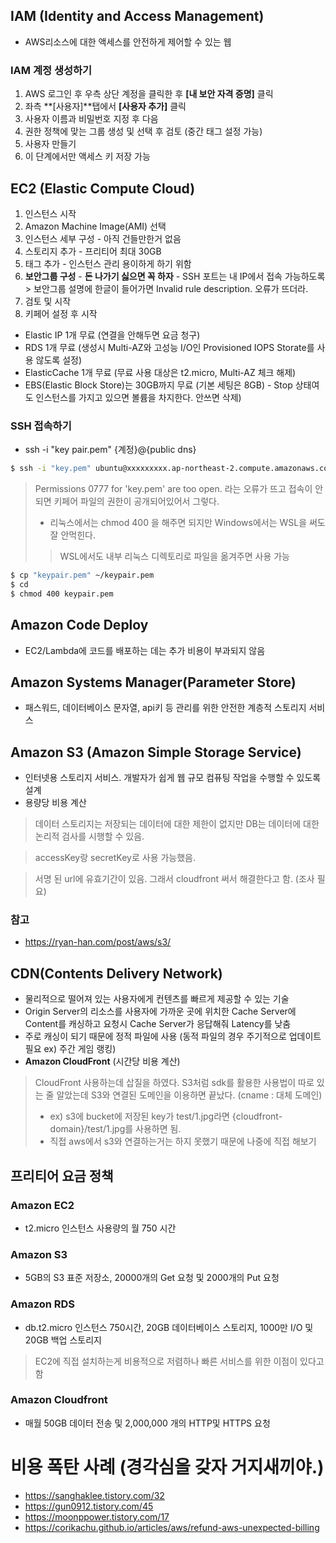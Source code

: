 ## IAM (Identity and Access Management)
- AWS리소스에 대한 액세스를 안전하게 제어할 수 있는 웹 

### IAM 계정 생성하기
1. AWS 로그인 후 우측 상단 계정을 클릭한 후 **[내 보안 자격 증명]** 클릭
2. 좌측 **[사용자]**탭에서 **[사용자 추가]** 클릭
3. 사용자 이름과 비밀번호 지정 후 다음
4. 권한 정책에 맞는 그룹 생성 및 선택 후 검토 (중간 태그 설정 가능)
5. 사용자 만들기
6. 이 단계에서만 액세스 키 저장 가능


## EC2 (Elastic Compute Cloud)
  1. 인스턴스 시작
  2. Amazon Machine Image(AMI) 선택
  3. 인스턴스 세부 구성
    - 아직 건들만한거 없음
  4. 스토리지 추가
    - 프리티어 최대 30GB
  5. 태그 추가
    - 인스턴스 관리 용이하게 하기 위함
  6. **보안그룹 구성**
    - **돈 나가기 싫으면 꼭 하자**
    - SSH 포트는 내 IP에서 접속 가능하도록
    > 보안그룹 설명에 한글이 들어가면 Invalid rule description. 오류가 뜨더라.
  7. 검토 및 시작
  8. 키페어 설정 후 시작
  
  
- Elastic IP 1개 무료 (연결을 안해두면 요금 청구)
- RDS 1개 무료 (생성시 Multi-AZ와 고성능 I/O인 Provisioned IOPS Storate를 사용 않도록 설정)
- ElasticCache 1개 무료 (무료 사용 대상은 t2.micro, Multi-AZ 체크 해제)
- EBS(Elastic Block Store)는 30GB까지 무료 (기본 세팅은 8GB) - Stop 상태여도 인스턴스를 가지고 있으면 볼륨을 차지한다. 안쓰면 삭제)

### SSH 접속하기
  - ssh -i "key pair.pem" {계정}@{public dns}
  ```bash
  $ ssh -i "key.pem" ubuntu@xxxxxxxxx.ap-northeast-2.compute.amazonaws.com
  ```
  > Permissions 0777 for 'key.pem' are too open. 라는 오류가 뜨고 접속이 안되면 키페어 파일의 권한이 공개되어있어서 그렇다.
  > - 리눅스에서는 chmod 400 을 해주면 되지만 Windows에서는 WSL을 써도 잘 안먹힌다. 
  > > WSL에서도 내부 리눅스 디렉토리로 파일을 옮겨주면 사용 가능
  ```bash
  $ cp "keypair.pem" ~/keypair.pem
  $ cd
  $ chmod 400 keypair.pem
  ```

## Amazon Code Deploy
- EC2/Lambda에 코드를 배포하는 데는 추가 비용이 부과되지 않음
  
## Amazon Systems Manager(Parameter Store)
- 패스워드, 데이터베이스 문자열, api키 등 관리를 위한 안전한 계층적 스토리지 서비스


## Amazon S3 (Amazon Simple Storage Service)
- 인터넷용 스토리지 서비스. 개발자가 쉽게 웹 규모 컴퓨팅 작업을 수행할 수 있도록 설계
- 용량당 비용 계산
> 데이터 스토리지는 저장되는 데이터에 대한 제한이 없지만 DB는 데이터에 대한 논리적 검사를 시행할 수 있음.

> accessKey랑 secretKey로 사용 가능했음.

> 서명 된 url에 유효기간이 있음. 그래서 cloudfront 써서 해결한다고 함. (조사 필요)

### 참고 
- https://ryan-han.com/post/aws/s3/

## CDN(Contents Delivery Network)
- 물리적으로 떨어져 있는 사용자에게 컨텐츠를 빠르게 제공할 수 있는 기술
- Origin Server의 리소스를 사용자에 가까운 곳에 위치한 Cache Server에 Content를 캐싱하고 요청시 Cache Server가 응답해줘 Latency를 낮춤
- 주로 캐싱이 되기 때문에 정적 파일에 사용 (동적 파일의 경우 주기적으로 업데이트 필요 ex) 주간 게임 랭킹)
- **Amazon CloudFront** (시간당 비용 계산)

> CloudFront 사용하는데 삽질을 하였다. S3처럼 sdk를 활용한 사용법이 따로 있는 줄 알았는데 S3와 연결된 도메인을 이용하면 끝났다. (cname : 대체 도메인)
> - ex) s3에 bucket에 저장된 key가 test/1.jpg라면 {cloudfront-domain}/test/1.jpg를 사용하면 됨.
> - 직접 aws에서 s3와 연결하는거는 하지 못했기 때문에 나중에 직접 해보기


## 프리티어 요금 정책
### Amazon EC2
- t2.micro 인스턴스 사용량의 월 750 시간
### Amazon S3
- 5GB의 S3 표준 저장소, 20000개의 Get 요청 및 2000개의 Put 요청
### Amazon RDS 
- db.t2.micro 인스턴스 750시간, 20GB 데이터베이스 스토리지, 1000만 I/O 및 20GB 백업 스토리지 
> EC2에 직접 설치하는게 비용적으로 저렴하나 빠른 서비스를 위한 이점이 있다고 함
### Amazon Cloudfront
- 매월 50GB 데이터 전송 및 2,000,000 개의 HTTP및 HTTPS 요청


# 비용 폭탄 사례 (경각심을 갖자 거지새끼야.)
- https://sanghaklee.tistory.com/32
- https://gun0912.tistory.com/45
- https://moonppower.tistory.com/17
- https://corikachu.github.io/articles/aws/refund-aws-unexpected-billing
